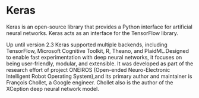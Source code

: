 # Keras
Keras is an open-source library that provides a Python interface for artificial neural networks. Keras acts as an interface for the TensorFlow library.

Up until version 2.3 Keras supported multiple backends, including TensorFlow, Microsoft Cognitive Toolkit, R, Theano, and PlaidML.Designed to enable fast experimentation with deep neural networks, it focuses on being user-friendly, modular, and extensible. It was developed as part of the research effort of project ONEIROS (Open-ended Neuro-Electronic Intelligent Robot Operating System),and its primary author and maintainer is François Chollet, a Google engineer. Chollet also is the author of the XCeption deep neural network model.
